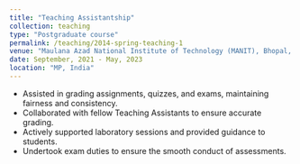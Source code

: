 ```yaml
---
title: "Teaching Assistantship"
collection: teaching
type: "Postgraduate course"
permalink: /teaching/2014-spring-teaching-1
venue: "Maulana Azad National Institute of Technology (MANIT), Bhopal, Department of CSE"
date: September, 2021 - May, 2023
location: "MP, India"
---
```

- Assisted in grading assignments, quizzes, and exams, maintaining fairness and consistency.
- Collaborated with fellow Teaching Assistants to ensure accurate grading.
- Actively supported laboratory sessions and provided guidance to students.
- Undertook exam duties to ensure the smooth conduct of assessments.
